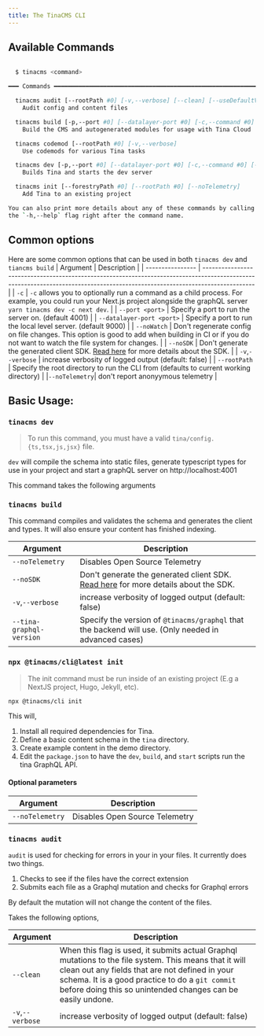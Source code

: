 ```yaml
---
title: The TinaCMS CLI
---
```


## Available Commands

```sh

  $ tinacms <command>

━━━ Commands ━━━━━━━━━━━━━━━━━━━━━━━━━━━━━━━━━━━━━━━━━━━━━━━━━━━━━━━━━━━━━━━━━━━━

  tinacms audit [--rootPath #0] [-v,--verbose] [--clean] [--useDefaultValues] [--noTelemetry] [--datalayer-port #0]
    Audit config and content files

  tinacms build [-p,--port #0] [--datalayer-port #0] [-c,--command #0] [--rootPath #0] [-v,--verbose] [--noSDK] [--noTelemetry] [--local] [--tina-graphql-version #0] [--skip-cloud-checks]
    Build the CMS and autogenerated modules for usage with Tina Cloud

  tinacms codemod [--rootPath #0] [-v,--verbose]
    Use codemods for various Tina tasks

  tinacms dev [-p,--port #0] [--datalayer-port #0] [-c,--command #0] [--rootPath #0] [-v,--verbose] [--noSDK] [--noTelemetry]  [--noWatch]
    Builds Tina and starts the dev server

  tinacms init [--forestryPath #0] [--rootPath #0] [--noTelemetry]
    Add Tina to an existing project

You can also print more details about any of these commands by calling them with 
the `-h,--help` flag right after the command name.
```

## Common options

Here are some common options that can be used in both `tinacms dev` and `tiancms build`
| Argument         | Description                                                                                                                                                                  |
| ---------------- | ---------------------------------------------------------------------------------------------------------------------------------------------------------------------------- |
| `-c`             | `-c` allows you to optionally run a command as a child process. For example, you could run your Next.js project alongside the graphQL server `yarn tinacms dev -c next dev`. |
| `--port <port>`  | Specify a port to run the server on. (default 4001)                                                                                                                          |
| `--datalayer-port <port>`  | Specify a port to run the local level server. (default 9000)                                                                                                                          |
| `--noWatch`      | Don't regenerate config on file changes. This option is good to add when building in CI or if you do not want to watch the file system for changes.                          |
| `--noSDK`        | Don't generate the generated client SDK. [Read here](/docs/graphql/client/) for more details about the SDK.                                                                  |
| `-v`,`--verbose` | increase verbosity of logged output (default: false)                                                                                                                         |
| `--rootPath` | Specify the root directory to run the CLI from (defaults to current working directory)  |
|`--noTelemetry`| don't report anonyymous telemetry |

## Basic Usage:

### `tinacms dev`

> To run this command, you must have a valid `tina/config.{ts,tsx,js,jsx}` file.

`dev` will compile the schema into static files, generate typescript types for use in your project and start a graphQL server on http://localhost:4001

This command takes the following arguments

### `tinacms build`

This command compiles and validates the schema and generates the client and types. It will also ensure your content has finished indexing.

| Argument                 | Description                                                                                                 |
| ------------------------ | ----------------------------------------------------------------------------------------------------------- |
| `--noTelemetry`          | Disables Open Source Telemetry                                                                              |
| `--noSDK`                | Don't generate the generated client SDK. [Read here](/docs/graphql/client/) for more details about the SDK. |
| `-v`,`--verbose`         | increase verbosity of logged output (default: false)                                                        |
| `--tina-graphql-version` | Specify the version of `@tinacms/graphql` that the backend will use. (Only needed in advanced cases)        |

### `npx @tinacms/cli@latest init`

> The init command must be run inside of an existing project (E.g a NextJS project, Hugo, Jekyll, etc).

```bash,copy
npx @tinacms/cli init
```

This will,

1. Install all required dependencies for Tina.
2. Define a basic content schema in the `tina` directory.
3. Create example content in the demo directory.
4. Edit the `package.json` to have the `dev`, `build`, and `start` scripts run the tina GraphQL API.

#### Optional parameters

| Argument        | Description                    |
| --------------- | ------------------------------ |
| `--noTelemetry` | Disables Open Source Telemetry |

### `tinacms audit`

`audit` is used for checking for errors in your in your files. It currently does two things.

1. Checks to see if the files have the correct extension
2. Submits each file as a Graphql mutation and checks for Graphql errors

By default the mutation will not change the content of the files.

Takes the following options,

| Argument         | Description                                                                                                                                                                                                                                                                |
| ---------------- | -------------------------------------------------------------------------------------------------------------------------------------------------------------------------------------------------------------------------------------------------------------------------- |
| `--clean`        | When this flag is used, it submits actual Graphql mutations to the file system. This means that it will clean out any fields that are not defined in your schema. It is a good practice to do a `git commit` before doing this so unintended changes can be easily undone. |
| `-v`,`--verbose` | increase verbosity of logged output (default: false)                                                                                                                                                                                                                       |
